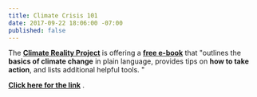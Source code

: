 ```yaml
---
title: Climate Crisis 101
date: 2017-09-22 18:06:00 -07:00
published: false
---
```


The [**Climate Reality Project**](https://www.climaterealityproject.org/) is offering a [**free e-book**](https://www.climaterealityproject.org/sites/climaterealityproject.org/files/Climate%20101_FINAL.pdf?utm_source=advocacy&utm_medium=email&utm_campaign=AIS&utm_content=AIS_book_follow_up) that "outlines the **basics of climate change** in plain language, provides tips on **how to take action**, and lists additional helpful tools. "

[**Click here for the link**](https://www.climaterealityproject.org/sites/climaterealityproject.org/files/Climate%20101_FINAL.pdf?utm_source=advocacy&utm_medium=email&utm_campaign=AIS&utm_content=AIS_book_follow_up) .